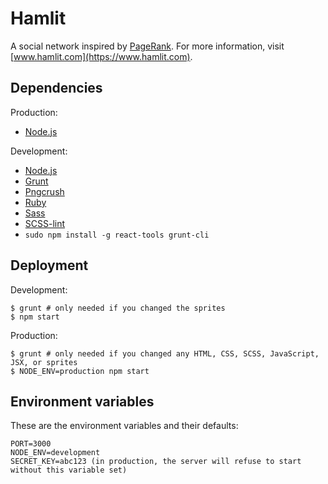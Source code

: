 Hamlit
======

A social network inspired by [PageRank](http://en.wikipedia.org/wiki/PageRank). For more information, visit [www.hamlit.com](https://www.hamlit.com).

## Dependencies

Production:

- [Node.js](http://nodejs.org/)

Development:

- [Node.js](http://nodejs.org/)
- [Grunt](http://gruntjs.com/)
- [Pngcrush](http://pmt.sourceforge.net/pngcrush/)
- [Ruby](https://www.ruby-lang.org/en/)
- [Sass](http://sass-lang.com/)
- [SCSS-lint](https://github.com/causes/scss-lint)
- `sudo npm install -g react-tools grunt-cli`

## Deployment

Development:

    $ grunt # only needed if you changed the sprites
    $ npm start

Production:

    $ grunt # only needed if you changed any HTML, CSS, SCSS, JavaScript, JSX, or sprites
    $ NODE_ENV=production npm start

## Environment variables

These are the environment variables and their defaults:

    PORT=3000
    NODE_ENV=development
    SECRET_KEY=abc123 (in production, the server will refuse to start without this variable set)
